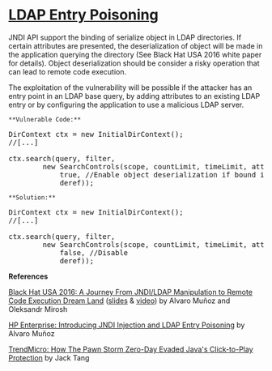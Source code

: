 # [LDAP Entry Poisoning](https://find-sec-bugs.github.io/bugs.htm#LDAP_ENTRY_POISONING)

JNDI API support the binding of serialize object in LDAP directories. If certain attributes are presented, the deserialization
of object will be made in the application querying the directory (See Black Hat USA 2016 white paper for details).
Object deserialization should be consider a risky operation that can lead to remote code execution.

The exploitation of the vulnerability will be possible if the attacker has an entry point in an LDAP base query, by adding
attributes to an existing LDAP entry or by configuring the application to use a malicious LDAP server.

    **Vulnerable Code:**

<pre>
DirContext ctx = new InitialDirContext();
//[...]

ctx.search(query, filter,
        new SearchControls(scope, countLimit, timeLimit, attributes,
            true, //Enable object deserialization if bound in directory
            deref));
</pre>

    **Solution:**

<pre>
DirContext ctx = new InitialDirContext();
//[...]

ctx.search(query, filter,
        new SearchControls(scope, countLimit, timeLimit, attributes,
            false, //Disable
            deref));
</pre>

**References**  

[Black Hat USA 2016: A Journey From JNDI/LDAP Manipulation to Remote Code Execution Dream Land](https://www.blackhat.com/docs/us-16/materials/us-16-Munoz-A-Journey-From-JNDI-LDAP-Manipulation-To-RCE-wp.pdf)
([slides](https://www.blackhat.com/docs/us-16/materials/us-16-Munoz-A-Journey-From-JNDI-LDAP-Manipulation-To-RCE.pdf) & [video](https://www.youtube.com/watch?v=Y8a5nB-vy78)) by Alvaro Muñoz and Oleksandr Mirosh  

[HP Enterprise: Introducing JNDI Injection and LDAP Entry Poisoning](https://community.hpe.com/t5/Security-Research/Introducing-JNDI-Injection-and-LDAP-Entry-Poisoning/ba-p/6885118) by Alvaro Muñoz  

[TrendMicro: How The Pawn Storm Zero-Day Evaded Java's Click-to-Play Protection](http://blog.trendmicro.com/trendlabs-security-intelligence/new-headaches-how-the-pawn-storm-zero-day-evaded-javas-click-to-play-protection/) by Jack Tang